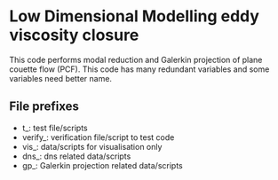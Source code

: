 # Low Dimensional Modelling eddy viscosity closure

This code performs modal reduction and Galerkin projection of plane couette flow (PCF). This code has many redundant variables and some variables need better name.

## File prefixes
- t_: test file/scripts
- verify_: verification file/script to test code
- vis_: data/scripts for visualisation only
- dns_: dns related data/scripts
- gp_: Galerkin projection related data/scripts
